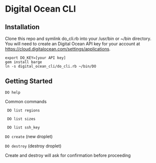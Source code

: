 Digital Ocean CLI
=================

## Installation
Clone this repo and symlink do_cli.rb into your /usr/bin or ~/bin directory. You will need to create an Digital Ocean API key for your account at https://cloud.digitalocean.com/settings/applications.

```
export DO_KEY=[your API key]
gem install barge
ln -s digital_ocean_cli/do_cli.rb ~/bin/DO
```

## Getting Started
``` DO help ```

Common commands

``` DO list regions```

``` DO list sizes```

``` DO list ssh_key```

``` DO create ``` (new droplet)

``` DO destroy ``` (destroy droplet)

Create and destroy will ask for confirmation before proceeding

